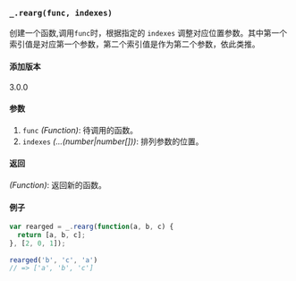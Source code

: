 ### `_.rearg(func, indexes)`[​](#_reargfunc-indexes "_reargfunc-indexes的直接链接")

创建一个函数,调用`func`时，根据指定的 `indexes` 调整对应位置参数。其中第一个索引值是对应第一个参数，第二个索引值是作为第二个参数，依此类推。

#### 添加版本

3.0.0

#### 参数

1.  `func` _(Function)_: 待调用的函数。
2.  `indexes` _(...(number|number\[\]))_: 排列参数的位置。

#### 返回

_(Function)_: 返回新的函数。

#### 例子

```js
var rearged = _.rearg(function(a, b, c) {
  return [a, b, c];
}, [2, 0, 1]);
 
rearged('b', 'c', 'a')
// => ['a', 'b', 'c']

```